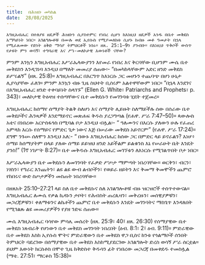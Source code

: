 ```yaml
---
title:  በሕዝቡ መካከል
date:  28/08/2025
---
```


`እግዚአብሔር በተለያዩ ዘዴዎች ሕዝቡን ሲያስተምር የነበረ ሲሆን ከእነዚህ ዘዴዎች አንዱ በቤተ መቅደስ አማካይነት ነበር። አገልግሎቶቹ በሙሉ ወደ ኢየሱስ የሚያመለክቱ ሲሆኑ ከብዙ መቶ ዓመታት በኋላ የሚፈጸመው የድነት ዕቅድ ማሳያ ትምህርቶች ነበሩ። ዘጸ. 25:1–9ን ያንብቡ። በእነዚህ ጥቅሶች ውስጥ የታዩት ምን ወሳኝ፣ ተግባራዊ እና ሥነ-መለኮታዊ እውነቶች ናቸው?`

ምንም እንኳን እግዚአብሔር እሥራኤላውያንን እየመራ የነበረ እና ቅርባቸው ቢሆንም ሙሴ ቤተ መቅደስን እንዲገነባ እንዲህ በማለት መመሪያ ሰጠው፡- “በመካከላቸውም አድር ዘንድ መቅደስ ይሥሩልኝ” (ዘጸ. 25:8)። እግዚአብሔር በእርግጥ ከእነርሱ ጋር መሆኑን ተጨባጭ በሆነ ሁኔታ ሊያሳያቸው ፈለገ። ምንም እንኳን ብዙ ጊዜ ስህተት ቢሰሩም አልተዋቸውም ነበር። “በኋላ እንደገና በእግዚአብሔር ዘንድ ተቀባይነት ስላገኙ” (Ellen G. White፣ Patriarchs and Prophets፣ p. 343)፣ መለኮታዊ ትዕዛዝ ተሰጣቸውና ቤተ መቅደሱን የመገንባቱ ሂደት ተጀመረ።

እግዚአብሔር ከሰማየ ሰማያት ትልቅ ስለሆነ እና ሰማያት ሊይዙት ስለማይችሉ ሰው በሰራው ቤተ መቅደሶችና ሕንጻዎች እንደማይኖር መጽሐፍ ቅዱስ ያረጋግጣል (የሐዋ. ሥራ 7:47–50)። ጳውሎስ አቴና በነበረው አርዮስፋጎስ በሚባል ቦታ እንዲህ ብሏል፡- “ ዓለሙንና በእርሱ ያለውን ሁሉ የፈጠረ አምላክ እርሱ የሰማይና የምድር ጌታ ነውና እጅ በሠራው መቅደስ አይኖርም” (የሐዋ. ሥራ 17:24)። ደግሞ ንጉሡ ሰለሞን እንዲህ አለ:- “ በውኑ እግዚአብሔር ከሰው ጋር በምድር ላይ ይኖራልን? እነሆ፥ ሰማይ ከሰማያትም በላይ ያለው ሰማይ ይይዝህ ዘንድ አይችልም ይልቁንስ እኔ የሠራሁት ቤት እንዴት ያንስ!” (1ኛ ነገሥት 8:27)። ቤተ መቅዱሱ እግዚአብሔር መገኘቱን ለእነርሱ የሚገልጥበት ቦታ ነበር።

እሥራኤላውያን ቤተ መቅደሱን ለመገንባት የፈቃድ ሥጦታ ማምጣት ነበረባቸው። ወርቅን፣ ብርን፣ ነሃስን፣ የግራር እንጨትን፣ ልዩ ልዩ ውብ ልብሶችን፣ የወይራ ዘይትን እና ቅመማ ቅመሞችን ጨምሮ የከበሩና ውድ ስጦታዎችን መስጠት ነበረባቸው።

በዘጸአት 25:10–27:21 ላይ ስለ ቤተ መቅደሱና ስለ አገልግሎቶቹ ብዙ ዝርዝሮች ተሰጥተውናል። እግዚአብሔር ለሙሴ የቃል ኪዳኑን ታቦት፣ የሕብስት ጠረጴዛን፣ መቅረዙን፣ መሰዊያዎቹን፣ መጋረጃዎቹን፣ ቀለማቱንና ልኬቶችን ጨምሮ ቤተ መቅደሱን እንዴት መገንባትና ማስጌጥ እንዳለበት የሚገልጹ ልዩ መመሪያዎችን የያዘ ንድፍ ሰጠው።

ሙሴ እግዚአብሔር ባሳየው ምሳሌ መሰረት (ዘጸ. 25:9፣ 40፤ ዘጸ. 26:30) የሰማያዊው ቤተ መቅደስ ነጸብራቅ የሆነውን ቤተ መቅደስ መገንባት ነበረበት (ዕብ. 8:1፣ 2፤ ዕብ. 9:11)። ምድራዊው ቤተ መቅደስ እስከ ኢየሱስ ሞትና ምድራዊውን ቤተ መቅደስ ዋጋ ቢስና ከንቱ የጎልማሶች ሰንበት ትምህርት ባደረገው በሰማያዊው ቤተ መቅደስ እስከሚያደርገው አገልግሎት ድረስ ወሳኝ ሥራ ሰርቷል። ይህም እውነት ክርስቶስ በሞተ ጊዜ ከቅድስተ ቅዱሳን ፊት የነበረው መጋረጃ በመቀደዱ ተመስሏል (ማቴ. 27:51፣ ማርቆስ 15:38)።